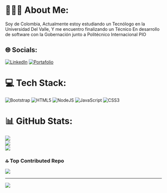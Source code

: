 # 👨🏽‍💻 About Me:
Soy de Colombia, Actualmente estoy estudiando un Tecnólogo en la Universidad Del Valle, Y me encuentro finalizando un Técnico En desarrollo de software con la Gobernación junto a Politécnico Internacional PIO


## 🌐 Socials:
[![LinkedIn](https://img.shields.io/badge/LinkedIn-%230077B5.svg?logo=linkedin&logoColor=white)](https://linkedin.com/in/https://www.linkedin.com/in/cristian-alvarez-software/) 
[![Portafolio](https://img.shields.io/badge/LinkedIn-%230077B5.svg?logo=linkedin&logoColor=white)](https://portafoliocristian.vercel.app/) 

# 💻 Tech Stack:
![Bootstrap](https://img.shields.io/badge/bootstrap-%238511FA.svg?style=for-the-badge&logo=bootstrap&logoColor=white) ![HTML5](https://img.shields.io/badge/html5-%23E34F26.svg?style=for-the-badge&logo=html5&logoColor=white) ![NodeJS](https://img.shields.io/badge/node.js-6DA55F?style=for-the-badge&logo=node.js&logoColor=white) ![JavaScript](https://img.shields.io/badge/javascript-%23323330.svg?style=for-the-badge&logo=javascript&logoColor=%23F7DF1E) ![CSS3](https://img.shields.io/badge/css3-%231572B6.svg?style=for-the-badge&logo=css3&logoColor=white)
# 📊 GitHub Stats:
![](https://github-readme-stats.vercel.app/api?username=Alvarez-03&theme=vue&hide_border=true&include_all_commits=true&count_private=false)<br/>
![](https://github-readme-streak-stats.herokuapp.com/?user=Alvarez-03&theme=vue&hide_border=true)<br/>
![](https://github-readme-stats.vercel.app/api/top-langs/?username=Alvarez-03&theme=vue&hide_border=true&include_all_commits=true&count_private=false&layout=compact)

### 🔝 Top Contributed Repo
![](https://github-contributor-stats.vercel.app/api?username=Alvarez-03&limit=5&theme=vue&combine_all_yearly_contributions=true)

---
[![](https://visitcount.itsvg.in/api?id=Alvarez-03&icon=2&color=13)](https://visitcount.itsvg.in)

<!-- Proudly created with GPRM ( https://gprm.itsvg.in ) -->

